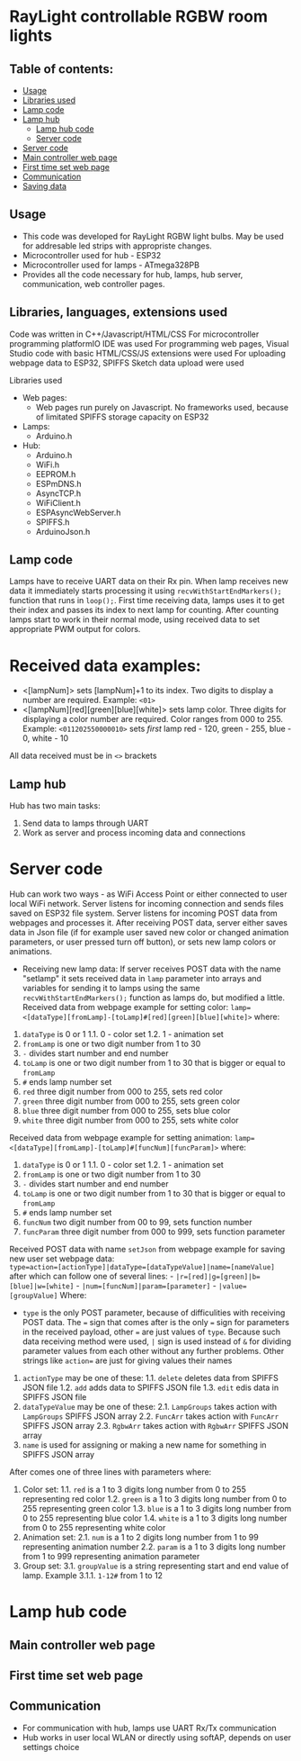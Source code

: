 # RayLight controllable RGBW room lights

## Table of contents:
- [Usage](https://github.com/Onii-Chaan/SGLS-Web-controller#usage)
- [Libraries used](https://github.com/Onii-Chaan/SGLS-Web-controller#libraries-used)
- [Lamp code](https://github.com/Onii-Chaan/SGLS-Web-controller#lamp-code)
- [Lamp hub](https://github.com/Onii-Chaan/SGLS-Web-controller#lamp-hub)
  - [Lamp hub code](https://github.com/Onii-Chaan/SGLS-Web-controller#lamp-hub-code)
  - [Server code](https://github.com/Onii-Chaan/SGLS-Web-controller#server-code)
- [Server code](https://github.com/Onii-Chaan/SGLS-Web-controller#server-code)
- [Main controller web page](https://github.com/Onii-Chaan/SGLS-Web-controller#main-controller-web-page)
- [First time set web page](https://github.com/Onii-Chaan/SGLS-Web-controller#first-time-set-web-page)
- [Communication](https://github.com/Onii-Chaan/SGLS-Web-controller#communication)
- [Saving data](https://github.com/Onii-Chaan/SGLS-Web-controller#saving-data)

## Usage
- This code was developed for RayLight RGBW light bulbs. May be used for addresable led strips with appropriste changes.
- Microcontroller used for hub - ESP32
- Microcontroller used for lamps - ATmega328PB
- Provides all the code necessary for hub, lamps, hub server, communication, web controller pages. 

## Libraries, languages, extensions used
Code was written in C++/Javascript/HTML/CSS
For microcontroller programming platformIO IDE was used
For programming web pages, Visual Studio code with basic HTML/CSS/JS extensions were used
For uploading webpage data to ESP32, SPIFFS Sketch data upload were used

Libraries used
- Web pages:
  - Web pages run purely on Javascript. No frameworks used, because of limitated SPIFFS storage capacity on ESP32
- Lamps:
  - Arduino.h
- Hub:
  - Arduino.h
  - WiFi.h
  - EEPROM.h
  - ESPmDNS.h
  - AsyncTCP.h
  - WiFiClient.h
  - ESPAsyncWebServer.h
  - SPIFFS.h
  - ArduinoJson.h

## Lamp code
Lamps have to receive UART data on their Rx pin. When lamp receives new data it immediately starts processing it using ```recvWithStartEndMarkers();``` function that runs in ```loop();```. First time receiving data, lamps uses it to get their index and passes its index to next lamp for counting. After counting lamps start to work in their normal mode, using received data to set appropriate PWM output for colors.

# Received data examples:
  - <\[lampNum]\> sets \[lampNum]\+1 to its index. Two digits to display a number are required. Example: ```<01>```
  - <\[lampNum]\[red]\[green]\[blue]\[white]\> sets lamp color. Three digits for displaying a color number are required. Color ranges from 000 to 255. Example: ```<011202550000010>``` sets *first* lamp red - 120, green - 255, blue - 0, white - 10

All data received must be in ```<>``` brackets 

## Lamp hub
Hub has two main tasks:
1. Send data to lamps through UART
2. Work as server and process incoming data and connections

# Server code
Hub can work two ways - as WiFi Access Point or either connected to user local WiFi network. Server listens for incoming connection and sends files saved on ESP32 file system. Server listens for incoming POST data from webpages and processes it. After receiving POST data, server either saves data in Json file (if for example user saved new color or changed animation parameters, or user pressed turn off button), or sets new lamp colors or animations.

- Receiving new lamp data:
If server receives POST data with the name "setlamp" it sets received data in ```lamp``` parameter into arrays and variables for sending it to lamps using the same ```recvWithStartEndMarkers();``` function as lamps do, but modified a little. 
Received data from webpage example for setting color: ```lamp=<[dataType][fromLamp]-[toLamp]#[red][green][blue][white]>``` where:
1. ```dataType``` is 0 or 1
  1.1. 0 - color set
  1.2. 1 - animation set
2. ```fromLamp``` is one or two digit number from 1 to 30
3. ```-``` divides start number and end number
4. ```toLamp``` is one or two digit number from 1 to 30 that is bigger or equal to ```fromLamp```
5. ```#``` ends lamp number set 
6. ```red``` three digit number from 000 to 255, sets red color
7. ```green``` three digit number from 000 to 255, sets green color
8. ```blue``` three digit number from 000 to 255, sets blue color
9. ```white``` three digit number from 000 to 255, sets white color

Received data from webpage example for setting animation: ```lamp=<[dataType][fromLamp]-[toLamp]#[funcNum][funcParam]>``` where:
1. ```dataType``` is 0 or 1
  1.1. 0 - color set
  1.2. 1 - animation set
2. ```fromLamp``` is one or two digit number from 1 to 30
3. ```-``` divides start number and end number
4. ```toLamp``` is one or two digit number from 1 to 30 that is bigger or equal to ```fromLamp```
5. ```#``` ends lamp number set 
6. ```funcNum``` two digit number from 00 to 99, sets function number
7. ```funcParam``` three digit number from 000 to 999, sets function parameter

Received POST data with name ```setJson``` from webpage example for saving new user set webpage data:  
```type=action=[actionType]|dataType=[dataTypeValue]|name=[nameValue]``` after which can follow one of several lines:
    - ```|r=[red]|g=[green]|b=[blue]|w=[white]```
    - ```|num=[funcNum]|param=[parameter]```
    - ```|value=[groupValue]```
Where:
- ```type``` is the only POST parameter, because of difficulities with receiving POST data. The ```=``` sign that comes after is the only ```=``` sign for parameters in the received payload, other ```=``` are just values of ```type```. Because such data receiving method were used, ```|``` sign is used instead of ```&``` for dividing parameter values from each other without any further problems. Other strings like ```action=``` are just for giving values their names
1. ```actionType``` may be one of these:
  1.1. ```delete``` deletes data from SPIFFS JSON file
  1.2. ```add``` adds data to SPIFFS JSON file
  1.3. ```edit``` edis data in SPIFFS JSON file
2. ```dataTypeValue``` may be one of these:
  2.1. ```LampGroups``` takes action with ```LampGroups``` SPIFFS JSON array
  2.2. ```FuncArr``` takes action with ```FuncArr``` SPIFFS JSON array
  2.3. ```RgbwArr``` takes action with ```RgbwArr``` SPIFFS JSON array
3. ```name``` is used for assigning or making a new name for something in SPIFFS JSON array 

After comes one of three lines with parameters where:
1. Color set:
  1.1. ```red``` is a 1 to 3 digits long number from 0 to 255 representing red color
  1.2. ```green``` is a 1 to 3 digits long number from 0 to 255 representing green color
  1.3. ```blue``` is a 1 to 3 digits long number from 0 to 255 representing blue color
  1.4. ```white``` is a 1 to 3 digits long number from 0 to 255 representing white color
2. Animation set:
  2.1. ```num``` is a 1 to 2 digits long number from 1 to 99 representing animation number
  2.2. ```param``` is a 1 to 3 digits long number from 1 to 999 representing animation parameter
3. Group set:
  3.1. ```groupValue``` is a string representing start and end value of lamp. Example
    3.1.1. ```1-12#``` from 1 to 12 
  

# Lamp hub code


## Main controller web page

## First time set web page

## Communication
- For communication with hub, lamps use UART Rx/Tx communication
- Hub works in user local WLAN or directly using softAP, depends on user settings choice

